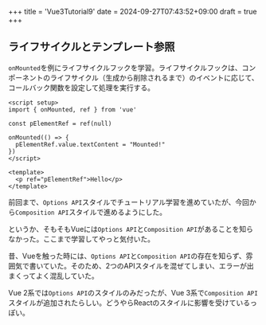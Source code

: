 +++
title = 'Vue3Tutorial9'
date = 2024-09-27T07:43:52+09:00
draft = true
+++

## ライフサイクルとテンプレート参照

`onMounted`を例にライフサイクルフックを学習。ライフサイクルフックは、コンポーネントのライフサイクル（生成から削除されるまで）のイベントに応じて、コールバック関数を設定して処理を実行する。

```vue
<script setup>
import { onMounted, ref } from 'vue'

const pElementRef = ref(null)

onMounted(() => {
  pElementRef.value.textContent = "Mounted!"
})
</script>

<template>
  <p ref="pElementRef">Hello</p>
</template>
```

前回まで、`Options API`スタイルでチュートリアル学習を進めていたが、今回から`Composition API`スタイルで進めるようにした。

というか、そもそもVueには`Options API`と`Composition API`があることを知らなかった。ここまで学習してやっと気付いた。

昔、Vueを触った時には、`Options API`と`Composition API`の存在を知らず、雰囲気で書いていた。そのため、2つのAPIスタイルを混ぜてしまい、エラーが出まくってよく混乱していた。

Vue 2系では`Options API`のスタイルのみだったが、Vue 3系で`Composition API`スタイルが追加されたらしい。どうやらReactのスタイルに影響を受けているっぽい。

